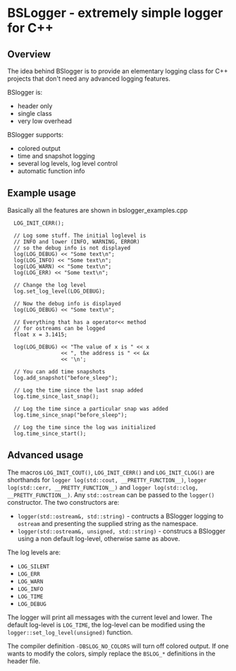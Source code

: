 # BSLogger - extremely simple logger for C++

## Overview

The idea behind BSlogger is to provide an elementary logging class for C++ projects that don't need any advanced logging features.

BSlogger is:

  * header only
  * single class
  * very low overhead

BSlogger supports:

  * colored output
  * time and snapshot logging
  * several log levels, log level control
  * automatic function info

## Example usage

Basically all the features are shown in bslogger_examples.cpp

```
  LOG_INIT_CERR();

  // Log some stuff. The initial loglevel is
  // INFO and lower (INFO, WARNING, ERROR)
  // so the debug info is not displayed
  log(LOG_DEBUG) << "Some text\n";
  log(LOG_INFO) << "Some text\n";
  log(LOG_WARN) << "Some text\n";
  log(LOG_ERR) << "Some text\n";

  // Change the log level
  log.set_log_level(LOG_DEBUG);

  // Now the debug info is displayed
  log(LOG_DEBUG) << "Some text\n";

  // Everything that has a operator<< method
  // for ostreams can be logged
  float x = 3.1415;

  log(LOG_DEBUG) << "The value of x is " << x
                 << ", the address is " << &x
                 << '\n';

  // You can add time snapshots
  log.add_snapshot("before_sleep");

  // Log the time since the last snap added
  log.time_since_last_snap();

  // Log the time since a particular snap was added
  log.time_since_snap("before_sleep");

  // Log the time since the log was initialized
  log.time_since_start();
```

## Advanced usage

The macros `LOG_INIT_COUT()`, `LOG_INIT_CERR()` and `LOG_INIT_CLOG()` are shorthands for `logger log(std::cout, __PRETTY_FUNCTION__)`, `logger log(std::cerr, __PRETTY_FUNCTION__)` and `logger log(std::clog, __PRETTY_FUNCTION__)`. Any `std::ostream` can be passed to the `logger()` constructor. The two constructors are:

  * `logger(std::ostream&, std::string)` - contructs a BSlogger logging to `ostream` and presenting the supplied string as the namespace.
  * `logger(std::ostream&, unsigned, std::string)` - construcs a BSlogger using a non default log-level, otherwise same as above.

The log levels are:

  * `LOG_SILENT`
  * `LOG_ERR`
  * `LOG_WARN`
  * `LOG_INFO`
  * `LOG_TIME`
  * `LOG_DEBUG`

The logger will print all messages with the current level and lower. The default log-level is `LOG_TIME`, the log-level can be modified using the `logger::set_log_level(unsigned)` function.

The compiler definition `-DBSLOG_NO_COLORS` will turn off colored output.
If one wants to modify the colors, simply replace the `BSLOG_*` definitions in the header file.